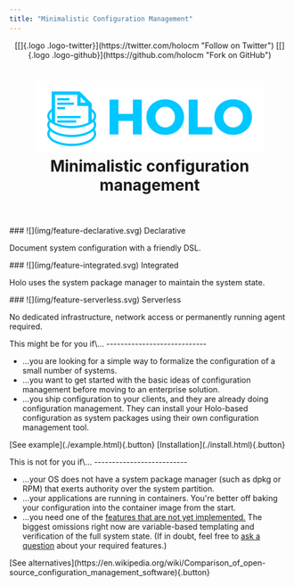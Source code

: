 ```yaml
---
title: "Minimalistic Configuration Management"
---
```


<header>
 <div id="header-buttons">
  [[]{.logo .logo-twitter}](https://twitter.com/holocm "Follow on Twitter")
  [[]{.logo .logo-github}](https://github.com/holocm "Fork on GitHub")
 </div>

![Holo](./img/holo-logo.svg) Minimalistic configuration management
==================================================================
</header>

<section class="features flex">

<div>
### ![](img/feature-declarative.svg) Declarative

Document system configuration with a friendly DSL.
</div>

<div>
### ![](img/feature-integrated.svg) Integrated

Holo uses the system package manager to maintain the system state.
</div>

<div>
### ![](img/feature-serverless.svg) Serverless

No dedicated infrastructure, network access or permanently running agent
required.
</div>

</section>

<section class="audience flex">

<div>
This might be for you if\...
----------------------------

-   \...you are looking for a simple way to formalize the configuration
    of a small number of systems.
-   \...you want to get started with the basic ideas of configuration
    management before moving to an enterprise solution.
-   \...you ship configuration to your clients, and they are already
    doing configuration management. They can install your Holo-based
    configuration as system packages using their own configuration
    management tool.

<p class="buttons">
 [See example](./example.html){.button}
 [Installation](./install.html){.button}
</p>
</div>

<div>
This is not for you if\...
--------------------------

-   \...your OS does not have a system package manager (such as dpkg or
    RPM) that exerts authority over the system partition.
-   \...your applications are running in containers. You\'re better off
    baking your configuration into the container image from the start.
-   \...you need one of the [features that are not yet
    implemented.](https://github.com/holocm/holo/issues?q=is:issue+is:open+label:%22type:+feature%22)
    The biggest omissions right now are variable-based templating and
    verification of the full system state. (If in doubt, feel free to
    [ask a question](https://github.com/holocm/holo/issues/new) about
    your required features.)

<p class="buttons">
 [See alternatives](https://en.wikipedia.org/wiki/Comparison_of_open-source_configuration_management_software){.button}
</p>
</div>

</section>
